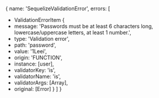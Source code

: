 {
name: 'SequelizeValidationError',
errors: [

- ValidationErrorItem {
- message: 'Passwords must be at least 6 characters long, lowercase/uppercase letters, at least 1 number.',
- type: 'Validation error',
- path: 'password',
- value: '1Leei',
- origin: 'FUNCTION',
- instance: [user],
- validatorKey: 'is',
- validatorName: 'is',
- validatorArgs: [Array],
- original: [Error]
  }
  ]
  }
